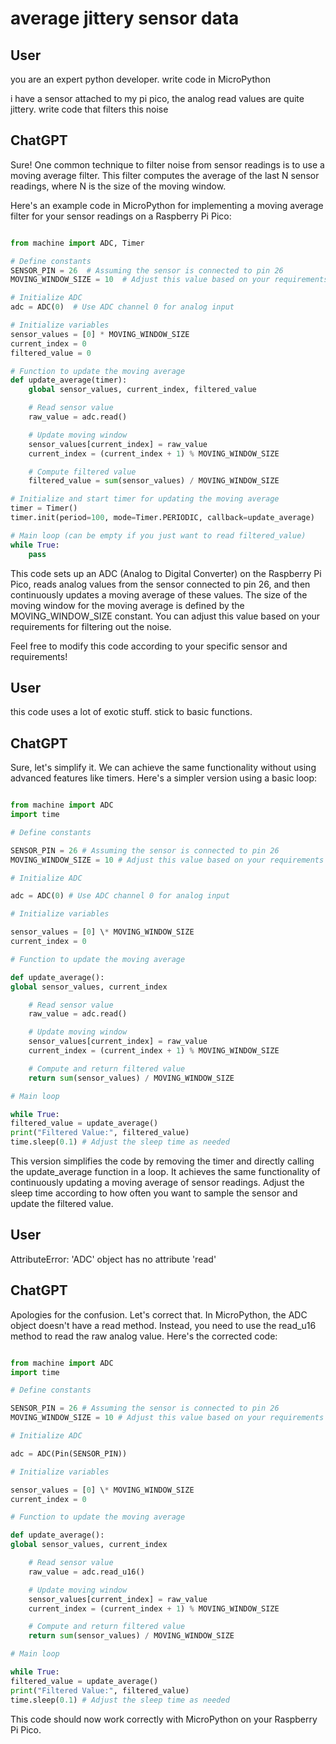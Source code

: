 # average jittery sensor data

## User

you are an expert python developer.
write code in MicroPython

i have a sensor attached to my pi pico, the analog read values are quite jittery. write code that filters this noise

## ChatGPT

Sure! One common technique to filter noise from sensor readings is to use a moving average filter. This filter computes the average of the last N sensor readings, where N is the size of the moving window.

Here's an example code in MicroPython for implementing a moving average filter for your sensor readings on a Raspberry Pi Pico:

```python

from machine import ADC, Timer

# Define constants
SENSOR_PIN = 26  # Assuming the sensor is connected to pin 26
MOVING_WINDOW_SIZE = 10  # Adjust this value based on your requirements

# Initialize ADC
adc = ADC(0)  # Use ADC channel 0 for analog input

# Initialize variables
sensor_values = [0] * MOVING_WINDOW_SIZE
current_index = 0
filtered_value = 0

# Function to update the moving average
def update_average(timer):
    global sensor_values, current_index, filtered_value

    # Read sensor value
    raw_value = adc.read()

    # Update moving window
    sensor_values[current_index] = raw_value
    current_index = (current_index + 1) % MOVING_WINDOW_SIZE

    # Compute filtered value
    filtered_value = sum(sensor_values) / MOVING_WINDOW_SIZE

# Initialize and start timer for updating the moving average
timer = Timer()
timer.init(period=100, mode=Timer.PERIODIC, callback=update_average)

# Main loop (can be empty if you just want to read filtered_value)
while True:
    pass

```

This code sets up an ADC (Analog to Digital Converter) on the Raspberry Pi Pico, reads analog values from the sensor connected to pin 26, and then continuously updates a moving average of these values. The size of the moving window for the moving average is defined by the MOVING_WINDOW_SIZE constant. You can adjust this value based on your requirements for filtering out the noise.

Feel free to modify this code according to your specific sensor and requirements!

## User

this code uses a lot of exotic stuff. stick to basic functions.

## ChatGPT

Sure, let's simplify it. We can achieve the same functionality without using advanced features like timers. Here's a simpler version using a basic loop:

```python

from machine import ADC
import time

# Define constants

SENSOR_PIN = 26 # Assuming the sensor is connected to pin 26
MOVING_WINDOW_SIZE = 10 # Adjust this value based on your requirements

# Initialize ADC

adc = ADC(0) # Use ADC channel 0 for analog input

# Initialize variables

sensor_values = [0] \* MOVING_WINDOW_SIZE
current_index = 0

# Function to update the moving average

def update_average():
global sensor_values, current_index

    # Read sensor value
    raw_value = adc.read()

    # Update moving window
    sensor_values[current_index] = raw_value
    current_index = (current_index + 1) % MOVING_WINDOW_SIZE

    # Compute and return filtered value
    return sum(sensor_values) / MOVING_WINDOW_SIZE

# Main loop

while True:
filtered_value = update_average()
print("Filtered Value:", filtered_value)
time.sleep(0.1) # Adjust the sleep time as needed
```

This version simplifies the code by removing the timer and directly calling the update_average function in a loop. It achieves the same functionality of continuously updating a moving average of sensor readings. Adjust the sleep time according to how often you want to sample the sensor and update the filtered value.

## User

AttributeError: 'ADC' object has no attribute 'read'

## ChatGPT

Apologies for the confusion. Let's correct that. In MicroPython, the ADC object doesn't have a read method. Instead, you need to use the read_u16 method to read the raw analog value. Here's the corrected code:

```python

from machine import ADC
import time

# Define constants

SENSOR_PIN = 26 # Assuming the sensor is connected to pin 26
MOVING_WINDOW_SIZE = 10 # Adjust this value based on your requirements

# Initialize ADC

adc = ADC(Pin(SENSOR_PIN))

# Initialize variables

sensor_values = [0] \* MOVING_WINDOW_SIZE
current_index = 0

# Function to update the moving average

def update_average():
global sensor_values, current_index

    # Read sensor value
    raw_value = adc.read_u16()

    # Update moving window
    sensor_values[current_index] = raw_value
    current_index = (current_index + 1) % MOVING_WINDOW_SIZE

    # Compute and return filtered value
    return sum(sensor_values) / MOVING_WINDOW_SIZE

# Main loop

while True:
filtered_value = update_average()
print("Filtered Value:", filtered_value)
time.sleep(0.1) # Adjust the sleep time as needed

```

This code should now work correctly with MicroPython on your Raspberry Pi Pico.
